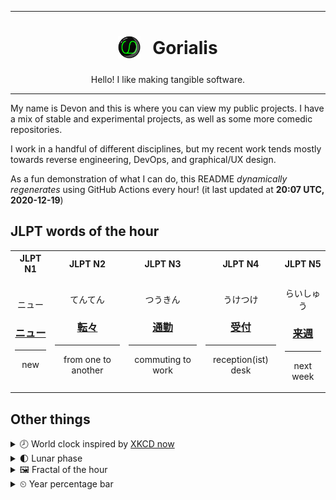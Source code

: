 ***

<h1 align="center">
<sub>
    <img src="readme/resources/avatar.png" height="36">
</sub>
&nbsp;
Gorialis
</h1>
<p align="center">
Hello! I like making tangible software.
</p>

***

My name is Devon and this is where you can view my public projects. I have a mix of stable and experimental projects, as well as some more comedic repositories.

I work in a handful of different disciplines, but my recent work tends mostly towards reverse engineering, DevOps, and graphical/UX design.

As a fun demonstration of what I can do, this README *dynamically regenerates* using GitHub Actions every hour! (it last updated at **20:07 UTC, 2020-12-19**)

<h2>JLPT words of the hour</h2>
<table>
    <tr>
        <th>JLPT N1</th>
        <th>JLPT N2</th>
        <th>JLPT N3</th>
        <th>JLPT N4</th>
        <th>JLPT N5</th>
    </tr>
    <tr>
        <td>
            <p align="center">ニュー</p>
            <h3 align="center"><b><a href="https://jisho.org/search/%E3%83%8B%E3%83%A5%E3%83%BC">ニュー</a></b></h3>
            <hr>
            <p align="center">new</p>
        </td>
        <td>
            <p align="center">てんてん</p>
            <h3 align="center"><b><a href="https://jisho.org/search/%E8%BB%A2%E3%80%85">転々</a></b></h3>
            <hr>
            <p align="center">from one to another</p>
        </td>
        <td>
            <p align="center">つうきん</p>
            <h3 align="center"><b><a href="https://jisho.org/search/%E9%80%9A%E5%8B%A4">通勤</a></b></h3>
            <hr>
            <p align="center">commuting to work</p>
        </td>
        <td>
            <p align="center">うけつけ</p>
            <h3 align="center"><b><a href="https://jisho.org/search/%E5%8F%97%E4%BB%98">受付</a></b></h3>
            <hr>
            <p align="center">reception(ist) desk</p>
        </td>
        <td>
            <p align="center">らいしゅう</p>
            <h3 align="center"><b><a href="https://jisho.org/search/%E6%9D%A5%E9%80%B1">来週</a></b></h3>
            <hr>
            <p align="center">next week</p>
        </td>
    </tr>
</table>

<h2>Other things</h2>
<details>
<summary>🕗  World clock inspired by <a href="https://xkcd.com/now">XKCD now</a></summary>

> <img src="generated/now.png" width="512">

</details>
<details>
<summary>🌓 Lunar phase</summary>

The moon is approximately 19.52% through its phase (First Quarter).

</details>
<details>
<summary>&#x1f5bc; Fractal of the hour</summary>

> <img src="generated/fractal.png" width="512">

</details>
<details>
<summary>&#x23f2; Year percentage bar</summary>
<pre><code>2020 [███████████████████▁] 96.68%</code></pre>
</details>
